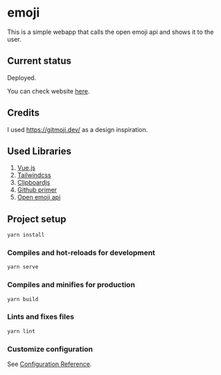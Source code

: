 # emoji

This is a simple webapp that calls the open emoji api and shows it to the user.

## Current status

Deployed.

You can check website [here](http://emojiclip.dev.s3-website-us-west-1.amazonaws.com/).

## Credits

I used <https://gitmoji.dev/> as a design inspiration.

## Used Libraries

1. [Vue.js](https://v3.vuejs.org/)
2. [Tailwindcss](https://tailwindcss.com/)
3. [Clipboardjs](https://clipboardjs.com/)
4. [Github primer](https://primer.style/css/)
5. [Open emoji api](https://emoji-api.com/)

## Project setup

```bash
yarn install
```

### Compiles and hot-reloads for development

```bash
yarn serve
```

### Compiles and minifies for production

```bash
yarn build
```

### Lints and fixes files

```bash
yarn lint
```

### Customize configuration

See [Configuration Reference](https://cli.vuejs.org/config/).
